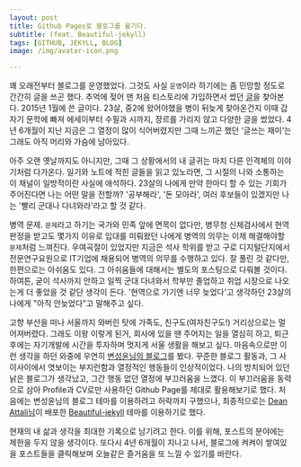 ```yaml
---
layout: post
title: Github Pages로 블로그를 옮기다.
subtitle: (feat. Beautiful-jekyll)
tags: [GITHUB, JEKYLL, BLOG]
image: /img/avatar-icon.png

---
```


꽤 오래전부터 블로그를 운영했었다. 그것도 사실 `운영`이라 하기에는 좀 민망할 정도로 간간히 글을 쓰곤 했다. 추억에 젖어 맨 처음 티스토리에 가입하면서 썼던 [글](https://man-about-town.tistory.com/1)을 찾아본다. 2015년 1월에 쓴 글이다. 23살, 중2에 왔어야했을 병이 뒤늦게 찾아온건지 이때 갑자기 문학에 빠져 에세이부터 수필과 시까지, 장르를 가리지 않고 다양한 글을 썼었다. 4년 6개월이 지난 지금은 그 열정이 많이 식어버렸지만 그때 느끼곤 했던 '글쓰는 재미'는 그래도 아직 머리와 가슴에 남아있다.

아주 오랜 옛날까지도 아니지만, 그때 그 상황에서의 내 글귀는 마치 다른 인격체의 이야기처럼 다가온다. 일기와 노트에 적힌 글들을 읽고 있노라면, 그 시절의 나와 소통하는 이 채널이 일방적이란 사실에 애석하다. 23살의 나에게 만약 한마디 할 수 있는 기회가 주어진다면 나는 어떤 말을 전할까? '공부해라', '돈 모아라', 여러 후보들이 있겠지만 나는 '빨리 군대나 다녀와라'라고 할 것 같다.

병역 문제. `문제`라고 하기는 국가와 민족 앞에 면목이 없다만, 병무청 신체검사에서 현역 판정을 받고도 몇가지 이유로 입대를 미뤄왔던 나에게 병역의 의무는 이제 해결해야할 `문제`처럼 느껴진다. 우여곡절이 있었지만 지금은 석사 학위를 받고 구로 디지털단지에서 전문연구요원으로 IT기업에 채용되어 병역의 의무를 수행하고 있다. 잘 풀린 것 같다만, 한편으로는 아쉬움도 있다. 그 아쉬움들에 대해서는 별도의 포스팅으로 다뤄볼 것이다. 하여튼, 굳이 석사까지 안하고 일찍 군대 다녀와서 학부만 졸업하고 취업 시장으로 나오는게 더 좋았을 것 같단 생각이 든다. '현역으로 가기엔 너무 늦었다'고 생각하던 23살의 나에게 "아직 안늦었다"고 말해주고 싶다.

고향 부산을 떠나 서울까지 와버린 탓에 가족도, 친구도(여자친구도!) 거리상으로는 멀어져버렸다. 그래도 이왕 이렇게 된거, 회사에 있을 땐 주어지는 일을 열심히 하고, 퇴근 후에는 자기개발에 시간을 투자하며 멋지게 서울 생활을 해보고 싶다. 마음속으로만 이런 생각을 하던 와중에 우연히 [변성윤님의 블로그](https://zzsza.github.io/)를 봤다. 꾸준한 블로그 활동과, 그 사이사이에서 엿보이는 부지런함과 열정적인 행동들이 인상적이었다. 나의 방치되어 있던 낡은 블로그가 생각났고, 그간 행동 없던 열정에 부끄러움을 느꼈다. 이 부끄러움을 동력으로 삼아 Profile과 CV로만 사용하던 Github Page를 제대로 활용해보기로 했다. 처음에는 변성윤님의 블로그 테마를 이용하려고 허락까지 구했으나, 최종적으로는 [Dean Attali님](https://github.com/daattali/)이 배포한 [Beautiful-jekyll](https://github.com/daattali/beautiful-jekyll) 테마를 이용하기로 했다.


현재의 내 삶과 생각을 최대한 기록으로 남기려고 한다. 이를 위해, 포스트의 분야에는 제한을 두지 않을 생각이다. 또다시 4년 6개월이 지나고 나서, 블로그에 켜켜이 쌓여있을 포스트들을 클릭해보며 오늘같은 즐거움을 또 느낄 수 있기를 바란다. 
 
